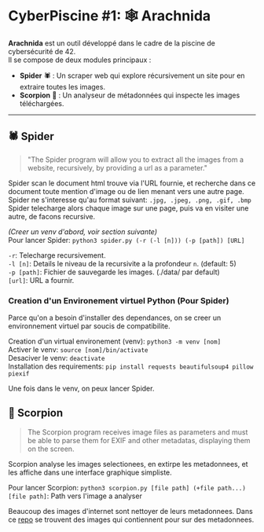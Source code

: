 # CyberPiscine #1: 🕸️ Arachnida

**Arachnida** est un outil développé dans le cadre de la piscine de cybersécurité de 42.  
Il se compose de deux modules principaux :

- **Spider** 🕷️ : Un scraper web qui explore récursivement un site pour en extraire toutes les images.
- **Scorpion** 🦂 : Un analyseur de métadonnées qui inspecte les images téléchargées.
---


## 🕷️ Spider
> "The Spider program will allow you to extract all the images from a website, recursively, by providing a url as a parameter."

Spider scan le document html trouve via l'URL fournie, et recherche dans ce document toute mention d'image ou de lien menant vers une autre page. Spider ne s'interesse qu'au format suivant: `.jpg, .jpeg, .png, .gif, .bmp`
Spider telecharge alors chaque image sur une page, puis va en visiter une autre, de facons recursive.

*(Creer un venv d'abord, voir section suivante)* <br>
Pour lancer Spider: `python3 spider.py (-r (-l [n])) (-p [path]) [URL]`<br>

`-r`: Telecharge recursivement.<br>
`-l [n]`: Details le niveau de la recursivite a la profondeur `n`. (default: 5)<br>
`-p [path]`: Fichier de sauvegarde les images. (./data/ par default)<br>
`[url]`: URL a fournir.

### Creation d'un Environement virtuel Python (Pour Spider)
Parce qu'on a besoin d'installer des dependances, on se creer un environnement virtuel par soucis de compatibilite.

Creation d'un virtual environement (venv): `python3 -m venv [nom]`<br>
Activer le venv:  `source [nom]/bin/activate`<br>
Desaciver le venv: `deactivate`<br>
Installation des requirements: `pip install requests beautifulsoup4 pillow piexif `

Une fois dans le venv, on peux lancer Spider.


## 🦂 Scorpion
> The Scorpion program receives image files as parameters and must be able to parse them for EXIF and other metadatas, displaying them on the screen.

Scorpion analyse les images selectionees, en extirpe les metadonnees, et les affiche dans une interface graphique simpliste.

Pour lancer Scorpion: `python3 scorpion.py [file path] (+file path...)`
`[file path]`: Path vers l'image a analyser

Beaucoup des images d'internet sont nettoyer de leurs metadonnees.
Dans ce [repo](https://github.com/ianare/exif-samples/tree/master/jpg) se trouvent des images qui contiennent pour sur des metadonnees.
